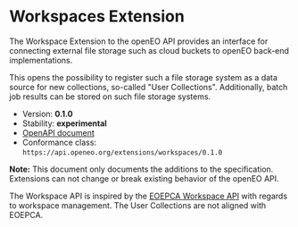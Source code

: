 # Workspaces Extension

The Workspace Extension to the openEO API provides an interface for connecting external file storage such as cloud buckets to openEO back-end implementations.

This opens the possibility to register such a file storage system as a data source for new collections, so-called "User Collections".
Additionally, batch job results can be stored on such file storage systems.

- Version: **0.1.0**
- Stability: **experimental**
- [OpenAPI document](openapi.yaml)
- Conformance class: `https://api.openeo.org/extensions/workspaces/0.1.0`

**Note:** This document only documents the additions to the specification.
Extensions can not change or break existing behavior of the openEO API.

The Workspace API is inspired by the [EOEPCA Workspace API](https://github.com/EOEPCA/rm-workspace-api) with regards to workspace management. The User Collections are not aligned with EOEPCA.